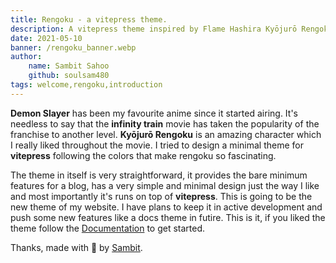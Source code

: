 ```yaml
---
title: Rengoku - a vitepress theme.
description: A vitepress theme inspired by Flame Hashira Kyōjurō Rengoku.
date: 2021-05-10
banner: /rengoku_banner.webp
author: 
    name: Sambit Sahoo
    github: soulsam480  
tags: welcome,rengoku,introduction
---
```

**Demon Slayer** has been my favourite anime since it started airing. It's needless to say that the **infinity train** movie has taken the popularity of the franchise to another level. **Kyōjurō Rengoku** is an amazing character which I really liked throughout the movie. I tried to design a minimal theme for **vitepress** following the colors that make rengoku so fascinating.

The theme in itself is very straightforward, it provides the bare minimum features for a blog, has a very simple and minimal design just the way I like and most importantly it's runs on top of **vitepress**. This is going to be the new theme of my website. I have plans to keep it in active development and push some new features like a docs theme in futire. This is it, if you liked the theme follow the [Documentation](https://rengoku.sambitsahoo.com/blog/docs.html) to get started.

Thanks, made with :yellow_heart: by [Sambit](https://sambitsahoo.com). 